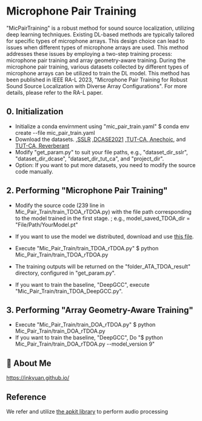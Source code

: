 # Microphone Pair Training

"MicPairTraining" is a robust method for sound source localization, utilizing deep learning techniques.
Existing DL-based methods are typically tailored for specific types of microphone arrays.
This design choice can lead to issues when different types of microphone arrays are used.
This method addresses these issues by employing a two-step training process: microphone pair training and array geometry-aware training.
During the microphone pair training, various datasets collected by different types of microphone arrays can be utilized to train the DL model.
This method has been published in IEEE RA-L 2023, "Microphone Pair Training for Robust Sound Source Localization with Diverse Array Configurations".
For more details, please refer to the RA-L paper.

## 0. Initialization
   - Initialize a conda envirnment using "mic_pair_train.yaml"
     $ conda env create --file mic_pair_train.yaml
   - Download the datasets.
     ,[SSLR](https://www.idiap.ch/en/dataset/sslr)
     ,[DCASE2021](https://zenodo.org/records/4844825)
     ,[TUT-CA, Anechoic](https://zenodo.org/records/1237752), and [TUT-CA, Reverberant](https://zenodo.org/records/1237754)
   - Modify "get_param.py" to suit your file paths, e.g., "dataset_dir_sslr", "dataset_dir_dcase", "dataset_dir_tut_ca", and "project_dir".
   - Option: If you want to put more datasets, you need to modify the source code manually.
   
## 2. Performing "Microphone Pair Training"
   - Modify the source code (239 line in Mic_Pair_Train/train_TDOA_rTDOA.py) with the file path corresponding to the model trained in the first stage.
     ; e.g., model_saved_TDOA_dir = "File/Path/YourModel.pt"
   - If you want to use the model we distributed, download and use [this file](https://drive.google.com/file/d/1iHNY8j4sX0I4042OCvXYdC5XX22A2lqz/view?usp=drive_link).
     
   - Execute "Mic_Pair_Train/train_TDOA_rTDOA.py"
     $ python Mic_Pair_Train/train_TDOA_rTDOA.py
   - The training outputs will be returned on the "folder_ATA_TDOA_result" directory, configured in "get_param.py".
   - If you want to train the baseline, "DeepGCC", execute "Mic_Pair_Train/train_TDOA_DeepGCC.py".
     
## 3. Performing "Array Geometry-Aware Training"
   - Execute "Mic_Pair_Train/train_DOA_rTDOA.py"
     $ python Mic_Pair_Train/train_DOA_rTDOA.py
   - If you want to train the baseline, "DeepGCC", Do "$ python Mic_Pair_Train/train_DOA_rTDOA.py --model_version 9"


## 🚀 About Me
https://inkyuan.github.io/

## Reference
We refer and utilize [the apkit library](https://github.com/idiap/apkit#audio-processing-kit-apkit) to perform audio processing
